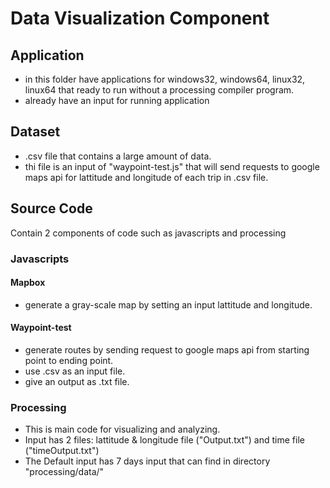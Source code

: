 # Data Visualization Component

## Application
- in this folder have applications for windows32, windows64, linux32, linux64 that ready to run without a processing compiler program.
- already have an input for running application

## Dataset
- .csv file that contains a large amount of data.
- thi file is an input of "waypoint-test.js" that will send requests to google maps api for lattitude and longitude of each trip in .csv file.

## Source Code
 Contain 2 components of code such as javascripts and processing
 
 
 ### Javascripts
 
 #### Mapbox
 - generate a gray-scale map by setting an input lattitude and longitude.
 
 #### Waypoint-test
 - generate routes by sending request to google maps api from starting point to ending point.
 - use .csv as an input file.
 - give an output as .txt file. 
 
 ### Processing
 - This is main code for visualizing and analyzing.
 - Input has 2 files: lattitude & longitude file ("Output.txt") and time file ("timeOutput.txt")
 - The Default input has 7 days input that can find in directory "processing/data/"
